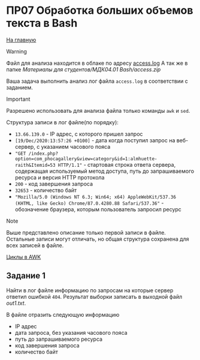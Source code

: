 # ПР07 Обработка больших объемов текста в Bash

[На главную](/mdk0401.github.io)

> [!WARNING]
> Файл для анализа находится в облаке по адресу [access.log](https://disk.yandex.ru/d/GM_siqqbVTvTWA)
> А так же в папке *Материалы для студентов/МДК04.01 Bash/access.zip*

Ваша задача выполнить анализ лог файла `access.log` в соответствии с заданием.

> [!IMPORTANT]
> Разрешено использовать для анализа файла только команды `awk` и `sed`.

Структура записи в лог файле(по порядку):
+ `13.66.139.0` - IP адрес, с которого пришел запрос
+ `[19/Dec/2020:13:57:26 +0100]` - дата когда поступил запрос на веб-сервер, с указанием часового пояса
+ `"GET /index.php?option=com_phocagallery&view=category&id=1:almhuette-raith&Itemid=53 HTTP/1.1"` - стартовая строка ответа сервера, содержащая используемый метод доступа, путь до запрашиваемого ресурса и версия HTTP протокола
+ `200` - код завершения запроса
+ `32653` - количество байт 
+ `"Mozilla/5.0 (Windows NT 6.3; Win64; x64) AppleWebKit/537.36 (KHTML, like Gecko) Chrome/87.0.4280.88 Safari/537.36"` - обозначение браузера, которым пользователь запросил ресурс

> [!NOTE]
> Выше представлено описание только первой записи в файле. Остальные записи могут отличать, но общая структура сохранена для всех записей в файле.

[Циклы в AWK](https://www.gnu.org/software/gawk/manual/html_node/For-Statement.html)

## Задание 1
Найти в лог файле информацию по запросам на которые сервер ответил ошибкой `404`. Результат выборки записать в выходной файл *out1.txt*.

В файле отразить следующую информацию 
+ IP адрес
+ дата запроса, без указания часового пояса
+ путь до запрашиваемого ресурса
+ код завершения запроса
+ количество байт

